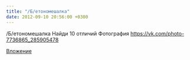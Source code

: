 ```yaml
---
title: "/Б/етономешалка"
date: 2012-09-10 20:56:00 +0300
---
```


/Б/етономешалка
Найди 10 отличий
Фотография
https://vk.com/photo-7736865_285905478

[Вложение](https://vk.com/photo-7736865_285905478)
